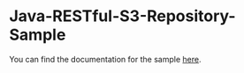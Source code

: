 # Java-RESTful-S3-Repository-Sample

You can find the documentation for the sample [here](https://engine-guide.windwardstudios.com/docs/Windward%20RESTful%20Engines/JavaRestSotragePluginSample).
